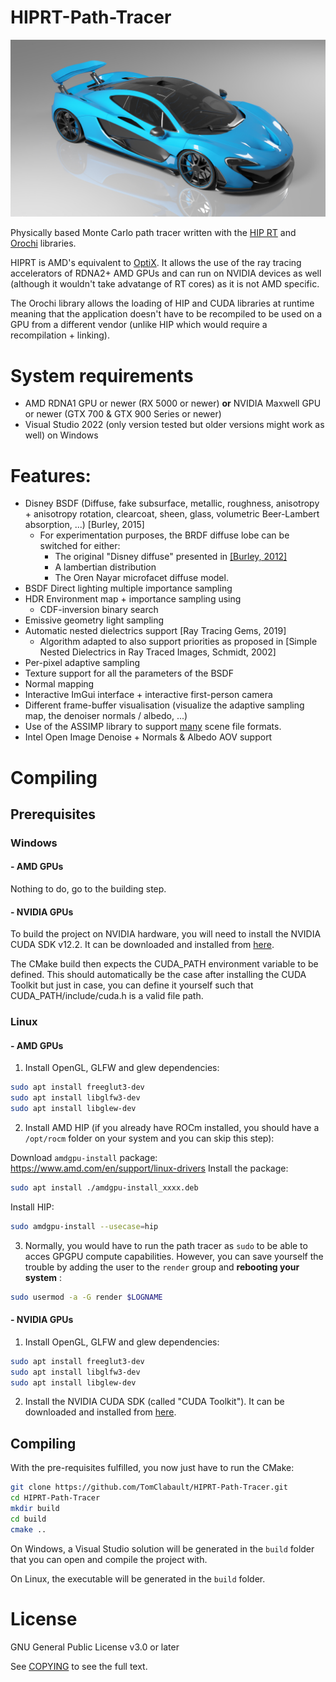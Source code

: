 # HIPRT-Path-Tracer

![HIPRT path tracer cover](README_data/img/McLaren_P1_Render.jpg)

Physically based Monte Carlo path tracer written with the [HIP RT](https://gpuopen.com/hiprt/) and [Orochi](https://gpuopen.com/orochi/) libraries.

HIPRT is AMD's equivalent to [OptiX](https://developer.nvidia.com/rtx/ray-tracing/optix). It allows the use of the ray tracing accelerators of RDNA2+ AMD GPUs and can run on NVIDIA devices as well (although it wouldn't take advatange of RT cores) as it is not AMD specific. 

The Orochi library allows the loading of HIP and CUDA libraries at runtime meaning that the application doesn't have to be recompiled to be used on a GPU from a different vendor (unlike HIP which would require a recompilation + linking).

# System requirements

- AMD RDNA1 GPU or newer (RX 5000 or newer) **or** NVIDIA Maxwell GPU or newer (GTX 700 & GTX 900 Series or newer)
- Visual Studio 2022 (only version tested but older versions might work as well) on Windows

# Features:

- Disney BSDF (Diffuse, fake subsurface, metallic, roughness, anisotropy + anisotropy rotation, clearcoat, sheen, glass, volumetric Beer-Lambert absorption, ...) \[Burley, 2015\]
	- For experimentation purposes, the BRDF diffuse lobe can be switched for either:
		- The original "Disney diffuse" presented in [\[Burley, 2012\]](https://disneyanimation.com/publications/physically-based-shading-at-disney/)
		- A lambertian distribution
		- The Oren Nayar microfacet diffuse model.
- BSDF Direct lighting multiple importance sampling
- HDR Environment map + importance sampling using
	- CDF-inversion binary search
- Emissive geometry light sampling
- Automatic nested dielectrics support \[Ray Tracing Gems, 2019\]
	- Algorithm adapted to also support priorities as proposed in \[Simple Nested Dielectrics in Ray Traced Images, Schmidt, 2002\]
- Per-pixel adaptive sampling
- Texture support for all the parameters of the BSDF
- Normal mapping
- Interactive ImGui interface + interactive first-person camera
- Different frame-buffer visualisation (visualize the adaptive sampling map, the denoiser normals / albedo, ...)
- Use of the ASSIMP library to support [many](https://github.com/assimp/assimp/blob/master/doc/Fileformats.md) scene file formats.
- Intel Open Image Denoise + Normals & Albedo AOV support
# Compiling
## Prerequisites
### Windows
#### - AMD GPUs
Nothing to do, go to the building step.
#### - NVIDIA GPUs
To build the project on NVIDIA hardware, you will need to install the NVIDIA CUDA SDK v12.2. It can be downloaded and installed from [here](https://developer.nvidia.com/cuda-12-2-0-download-archive).

The CMake build then expects the CUDA_PATH environment variable to be defined. This should automatically be the case after installing the CUDA Toolkit but just in case, you can define it yourself such that CUDA_PATH/include/cuda.h is a valid file path.

### Linux

#### - AMD GPUs

1) Install OpenGL, GLFW and glew dependencies:

```sh
sudo apt install freeglut3-dev
sudo apt install libglfw3-dev
sudo apt install libglew-dev
```

2) Install AMD HIP (if you already have ROCm installed, you should have a `/opt/rocm` folder on your system and you can skip this step):

Download `amdgpu-install` package: https://www.amd.com/en/support/linux-drivers
Install the package: 

```sh
sudo apt install ./amdgpu-install_xxxx.deb
```

Install HIP: 

```sh
sudo amdgpu-install --usecase=hip
```

3) Normally, you would have to run the path tracer as `sudo` to be able to acces GPGPU compute capabilities. However, you can save yourself the trouble by adding the user to the `render` group and **rebooting your system** :

```sh
sudo usermod -a -G render $LOGNAME
```
#### - NVIDIA GPUs

1) Install OpenGL, GLFW and glew dependencies:

```sh
sudo apt install freeglut3-dev
sudo apt install libglfw3-dev
sudo apt install libglew-dev
```

2) Install the NVIDIA CUDA SDK (called "CUDA Toolkit"). It can be downloaded and installed from [here](https://developer.nvidia.com/cuda-downloads).
## Compiling

With the pre-requisites fulfilled, you now just have to run the CMake:

``` sh
git clone https://github.com/TomClabault/HIPRT-Path-Tracer.git
cd HIPRT-Path-Tracer
mkdir build
cd build
cmake ..
```

On Windows, a Visual Studio solution will be generated in the `build` folder that you can open and compile the project with.

On Linux, the executable will be generated in the `build` folder.
# License

GNU General Public License v3.0 or later

See [COPYING](https://github.com/TomClabault/HIPRT-Path-Tracer/blob/main/COPYING) to see the full text.